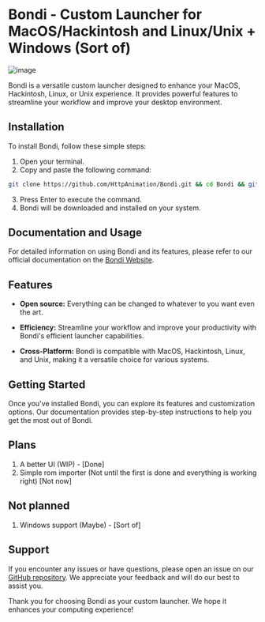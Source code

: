 # Bondi - Custom Launcher for MacOS/Hackintosh and Linux/Unix + Windows (Sort of)

![image](https://github.com/HttpAnimation/Bondi/assets/97435656/f4eacaf7-8f86-439e-94cc-d74353672004)


Bondi is a versatile custom launcher designed to enhance your MacOS, Hackintosh, Linux, or Unix experience. It provides powerful features to streamline your workflow and improve your desktop environment.

## Installation
To install Bondi, follow these simple steps:

1. Open your terminal.
2. Copy and paste the following command:

```bash
git clone https://github.com/HttpAnimation/Bondi.git && cd Bondi && git sparse-checkout init --cone && git sparse-checkout set V5 && rm README.md
```

3. Press Enter to execute the command.
4. Bondi will be downloaded and installed on your system.

## Documentation and Usage

For detailed information on using Bondi and its features, please refer to our official documentation on the [Bondi Website](https://httpanimation.github.io/Bondi/).

## Features
- **Open source:** Everything can be changed to whatever to you want even the art.

- **Efficiency:** Streamline your workflow and improve your productivity with Bondi's efficient launcher capabilities.

- **Cross-Platform:** Bondi is compatible with MacOS, Hackintosh, Linux, and Unix, making it a versatile choice for various systems.

## Getting Started

Once you've installed Bondi, you can explore its features and customization options. Our documentation provides step-by-step instructions to help you get the most out of Bondi.

## Plans
1. A better UI (WIP) - [Done]
2. Simple rom importer (Not until the first is done and everything is working right) [Not now]

## Not planned
1. Windows support (Maybe) - [Sort of]

## Support

If you encounter any issues or have questions, please open an issue on our [GitHub repository](https://github.com/HttpAnimation/Bondi/issues). We appreciate your feedback and will do our best to assist you.

Thank you for choosing Bondi as your custom launcher. We hope it enhances your computing experience!
